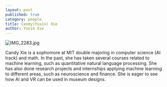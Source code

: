 ```yaml
---
layout: post
published: true
category: people
title: Candy(Yuxin) Xie
author: Yuxin Xie
---
```

![IMG_2283.jpg]({{site.baseurl}}/assets/IMG_2283.jpg)


Candy Xie is a sophomore at MIT double majoring in computer science (AI track) and math. In the past, she has taken several courses related to machine learning, such as quantitative natural language processing. She has also done research projects and internships applying machine learning to different areas, such as neuroscience and finance. She is eager to see how AI and VR can be used in museum designs.
